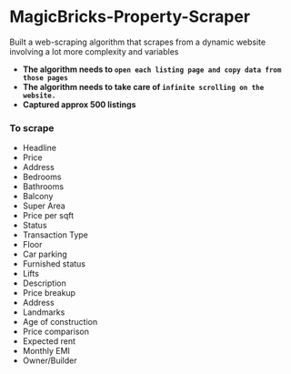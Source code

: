 # MagicBricks-Property-Scraper
Built a web-scraping algorithm that scrapes from a dynamic website involving a lot more complexity and variables
- **The algorithm needs to `open each listing page and copy data from those pages`**
- **The algorithm needs to take care of `infinite scrolling on the website.`**
- **Captured approx 500 listings**

### To scrape
- Headline
- Price
- Address
- Bedrooms
- Bathrooms
- Balcony
- Super Area
- Price per sqft
- Status
- Transaction Type
- Floor
- Car parking
- Furnished status
- Lifts
- Description
- Price breakup
- Address
- Landmarks
- Age of construction
- Price comparison
- Expected rent
- Monthly EMI
- Owner/Builder
